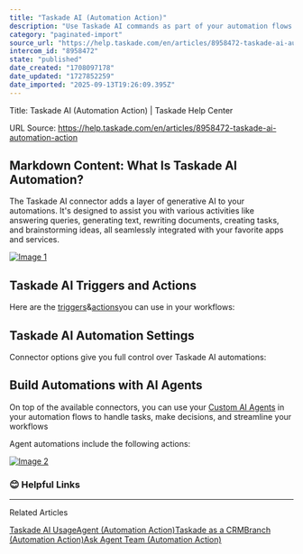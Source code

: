 ```yaml
---
title: "Taskade AI (Automation Action)"
description: "Use Taskade AI commands as part of your automation flows."
category: "paginated-import"
source_url: "https://help.taskade.com/en/articles/8958472-taskade-ai-automation-action"
intercom_id: "8958472"
state: "published"
date_created: "1708097178"
date_updated: "1727852259"
date_imported: "2025-09-13T19:26:09.395Z"
---
```


Title: Taskade AI (Automation Action) | Taskade Help Center

URL Source: https://help.taskade.com/en/articles/8958472-taskade-ai-automation-action

Markdown Content:
**What Is Taskade AI Automation?**
----------------------------------

The Taskade AI connector adds a layer of generative AI to your automations. It's designed to assist you with various activities like answering queries, generating text, rewriting documents, creating tasks, and brainstorming ideas, all seamlessly integrated with your favorite apps and services.

[![Image 1](https://downloads.intercomcdn.com/i/o/1127993064/cac13dcfebd253b4f2854a8f/taskade-ai-automation.jpg?expires=1757793600&signature=943feba53fe25043e636cdb5ad995f4219b87b054ac3e601d11290455de90eb9&req=dSElEcB3noFZXfMW1HO4zejeO%2F927IsVrK8jjeHcZlkNWPsk92yRtew87mWI%0AXjdPt7OtEx9ORuXB5Ms%3D%0A)](https://downloads.intercomcdn.com/i/o/1127993064/cac13dcfebd253b4f2854a8f/taskade-ai-automation.jpg?expires=1757793600&signature=943feba53fe25043e636cdb5ad995f4219b87b054ac3e601d11290455de90eb9&req=dSElEcB3noFZXfMW1HO4zejeO%2F927IsVrK8jjeHcZlkNWPsk92yRtew87mWI%0AXjdPt7OtEx9ORuXB5Ms%3D%0A)

**Taskade AI Triggers and Actions**
-----------------------------------

Here are the [triggers](https://intercom.help/taskade/en/articles/8958469)&[actions](https://intercom.help/taskade/en/articles/8958467)you can use in your workflows:

**Taskade AI Automation Settings**
----------------------------------

Connector options give you full control over Taskade AI automations:

Build Automations with AI Agents
--------------------------------

On top of the available connectors, you can use your [Custom AI Agents](https://help.taskade.com/en/articles/8958457-custom-ai-agents) in your automation flows to handle tasks, make decisions, and streamline your workflows

Agent automations include the following actions:

[![Image 2](https://downloads.intercomcdn.com/i/o/1128000788/67e14cdea00145ad5c41de84/agent-automation.jpg?expires=1757793600&signature=29cb7ef72caf58c2f6030e959196d021f9faab8838d771ef700fcff8329e9e47&req=dSElHsl%2BnYZXUfMW1HO4zYpf%2BPW2JcHx2Z9kNIsOykfNlY7Np3NsiEhpDhya%0AiCvtDDmxh%2FITYCSMoPY%3D%0A)](https://downloads.intercomcdn.com/i/o/1128000788/67e14cdea00145ad5c41de84/agent-automation.jpg?expires=1757793600&signature=29cb7ef72caf58c2f6030e959196d021f9faab8838d771ef700fcff8329e9e47&req=dSElHsl%2BnYZXUfMW1HO4zYpf%2BPW2JcHx2Z9kNIsOykfNlY7Np3NsiEhpDhya%0AiCvtDDmxh%2FITYCSMoPY%3D%0A)

### 😊 Helpful Links

* * *

Related Articles

[Taskade AI Usage](https://help.taskade.com/en/articles/8958455-taskade-ai-usage)[Agent (Automation Action)](https://help.taskade.com/en/articles/8958471-agent-automation-action)[Taskade as a CRM](https://help.taskade.com/en/articles/9207550-taskade-as-a-crm)[Branch (Automation Action)](https://help.taskade.com/en/articles/9805047-branch-automation-action)[Ask Agent Team (Automation Action)](https://help.taskade.com/en/articles/11702371-ask-agent-team-automation-action)
